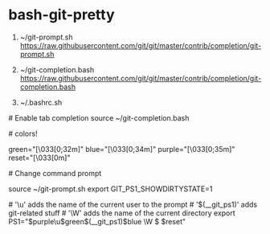# bash-git-pretty

1. ~/git-prompt.sh
https://raw.githubusercontent.com/git/git/master/contrib/completion/git-prompt.sh  

2. ~/git-completion.bash
https://raw.githubusercontent.com/git/git/master/contrib/completion/git-completion.bash

3. ~/.bashrc.sh

\# Enable tab completion
source ~/git-completion.bash


\# colors!

green="\[\033[0;32m\]"
blue="\[\033[0;34m\]"
purple="\[\033[0;35m\]"
reset="\[\033[0m\]"

\# Change command prompt

source ~/git-prompt.sh
export GIT_PS1_SHOWDIRTYSTATE=1

\# '\u' adds the name of the current user to the prompt
\# '\$(__git_ps1)' adds git-related stuff
\# '\W' adds the name of the current directory
export PS1="$purple\u$green\$(__git_ps1)$blue \W $ $reset"
                                                          
